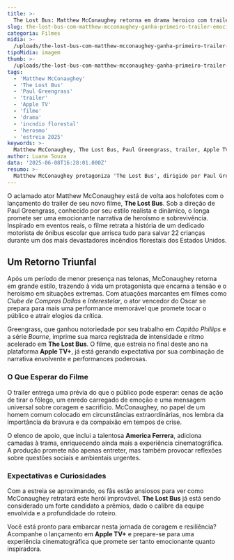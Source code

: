 ```yaml
---
title: >-
  The Lost Bus: Matthew McConaughey retorna em drama heroico com trailer impactante
slug: the-lost-bus-com-matthew-mcconaughey-ganha-primeiro-trailer-emocionante
categoria: Filmes
midia: >-
  /uploads/the-lost-bus-com-matthew-mcconaughey-ganha-primeiro-trailer-emocionante-thumb.webp
tipoMidia: imagem
thumb: >-
  /uploads/the-lost-bus-com-matthew-mcconaughey-ganha-primeiro-trailer-emocionante-thumb.webp
tags:
  - 'Matthew McConaughey'
  - 'The Lost Bus'
  - 'Paul Greengrass'
  - 'trailer'
  - 'Apple TV'
  - 'filme'
  - 'drama'
  - 'incndio florestal'
  - 'herosmo'
  - 'estreia 2025'
keywords: >-
  Matthew McConaughey, The Lost Bus, Paul Greengrass, trailer, Apple TV+, filme, drama, incêndio florestal, heroísmo, estreia 2025
author: Luana Souza
data: '2025-06-08T16:28:01.000Z'
resumo: >-
  Matthew McConaughey protagoniza 'The Lost Bus', dirigido por Paul Greengrass, em uma história inspiradora de coragem em meio a desastres naturais. O trailer já está disponível e promete uma atuação memorável do astro.
---
```


O aclamado ator Matthew McConaughey está de volta aos holofotes com o lançamento do trailer de seu novo filme, **The Lost Bus**. Sob a direção de Paul Greengrass, conhecido por seu estilo realista e dinâmico, o longa promete ser uma emocionante narrativa de heroísmo e sobrevivência. Inspirado em eventos reais, o filme retrata a história de um dedicado motorista de ônibus escolar que arrisca tudo para salvar 22 crianças durante um dos mais devastadores incêndios florestais dos Estados Unidos.

## Um Retorno Triunfal

Após um período de menor presença nas telonas, McConaughey retorna em grande estilo, trazendo à vida um protagonista que encarna a tensão e o heroísmo em situações extremas. Com atuações marcantes em filmes como _Clube de Compras Dallas_ e _Interestelar_, o ator vencedor do Oscar se prepara para mais uma performance memorável que promete tocar o público e atrair elogios da crítica.

Greengrass, que ganhou notoriedade por seu trabalho em _Capitão Phillips_ e a série _Bourne_, imprime sua marca registrada de intensidade e ritmo acelerado em **The Lost Bus**. O filme, que estreia no final deste ano na plataforma **Apple TV+**, já está gerando expectativa por sua combinação de narrativa envolvente e performances poderosas.

### O Que Esperar do Filme

O trailer entrega uma prévia do que o público pode esperar: cenas de ação de tirar o fôlego, um enredo carregado de emoção e uma mensagem universal sobre coragem e sacrifício. McConaughey, no papel de um homem comum colocado em circunstâncias extraordinárias, nos lembra da importância da bravura e da compaixão em tempos de crise.

O elenco de apoio, que inclui a talentosa **America Ferrera**, adiciona camadas à trama, enriquecendo ainda mais a experiência cinematográfica. A produção promete não apenas entreter, mas também provocar reflexões sobre questões sociais e ambientais urgentes.

### Expectativas e Curiosidades

Com a estreia se aproximando, os fãs estão ansiosos para ver como McConaughey retratará este herói improvável. **The Lost Bus** já está sendo considerado um forte candidato a prêmios, dado o calibre da equipe envolvida e a profundidade do roteiro.

Você está pronto para embarcar nesta jornada de coragem e resiliência? Acompanhe o lançamento em **Apple TV+** e prepare-se para uma experiência cinematográfica que promete ser tanto emocionante quanto inspiradora.